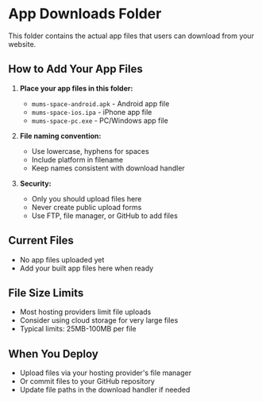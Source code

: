 # App Downloads Folder

This folder contains the actual app files that users can download from your website.

## How to Add Your App Files

1. **Place your app files in this folder:**
   - `mums-space-android.apk` - Android app file
   - `mums-space-ios.ipa` - iPhone app file  
   - `mums-space-pc.exe` - PC/Windows app file

2. **File naming convention:**
   - Use lowercase, hyphens for spaces
   - Include platform in filename
   - Keep names consistent with download handler

3. **Security:**
   - Only you should upload files here
   - Never create public upload forms
   - Use FTP, file manager, or GitHub to add files

## Current Files
- No app files uploaded yet
- Add your built app files here when ready

## File Size Limits
- Most hosting providers limit file uploads
- Consider using cloud storage for very large files
- Typical limits: 25MB-100MB per file

## When You Deploy
- Upload files via your hosting provider's file manager
- Or commit files to your GitHub repository
- Update file paths in the download handler if needed